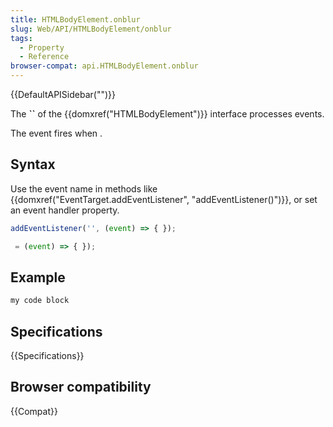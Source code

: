 ```yaml
---
title: HTMLBodyElement.onblur
slug: Web/API/HTMLBodyElement/onblur
tags:
  - Property
  - Reference
browser-compat: api.HTMLBodyElement.onblur
---
```

{{DefaultAPISidebar("")}}

The **``** of the {{domxref("HTMLBodyElement")}} interface processes  events.

The  event fires when .

## Syntax

Use the event name in methods like {{domxref("EventTarget.addEventListener", "addEventListener()")}}, or set an event handler property.

```js
addEventListener('', (event) => { });

 = (event) => { });
```

## Example

```js
my code block
```

## Specifications

{{Specifications}}

## Browser compatibility

{{Compat}}

